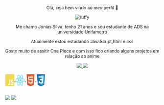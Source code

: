 <div align="center" <h1> Olá, seja bem vindo ao meu perfil &#129395;</h1> 

![luffy](https://user-images.githubusercontent.com/89999300/170878086-d27ca87e-2ea2-4d0c-8e8b-583930436430.gif)


<p>Me chamo Jonias Silva, tenho 21 anos e sou estudante de ADS na universidade Unifametro<p>
<p>Atualmente estou estudando JavaScript,html e css<p>
<p>Gosto muito de assitir One Piece e com isso fico criando alguns projetos em relação ao anime<p>
</div>


<div align="center">
  <a href="https://github.com/JonFrontEnd">
  <img height="150em" src="https://github-readme-stats.vercel.app/api?username=JonFrontEnd&show_icons=true&theme=dark&include_all_commits=true&count_private=true"/>
  <img height="150em" src="https://github-readme-stats.vercel.app/api/top-langs/?username=JonFrontEnd&layout=compact&langs_count=7&theme=dark"/> 
</div>
  
  
  <div style="display: inline_block"><br>
  <img align="center" alt="Jon-Js" height="40" width="30" src="https://raw.githubusercontent.com/devicons/devicon/master/icons/javascript/javascript-plain.svg">
  <img align="center" alt="Jon-React" height="40" width="30" src="https://raw.githubusercontent.com/devicons/devicon/master/icons/react/react-original.svg">
  <img align="center" alt="Jon-HTML" height="40" width="30" src="https://raw.githubusercontent.com/devicons/devicon/master/icons/html5/html5-original.svg">
  <img align="center" alt="Jon-CSS" height="40" width="30" src="https://raw.githubusercontent.com/devicons/devicon/master/icons/css3/css3-original.svg">
 
</div
    >



 
  ##
 
<div> 
  
 	
 
  <a href = "mailto:jonias.silvaa@gmail.com"><img src="https://img.shields.io/badge/-Gmail-%23333?style=for-the-badge&logo=gmail&logoColor=white" target="_blank"></a>
  <a href="https://www.linkedin.com/in/Jonias Silva-45875016a" target="_blank"><img src="https://img.shields.io/badge/-LinkedIn-%230077B5?style=for-the-badge&logo=linkedin&logoColor=white" target="_blank"></a> 
 
 
</div>
